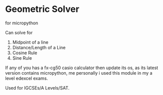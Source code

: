 # Geometric Solver 
for micropython 

Can solve for
1) Midpoint of a line
2) Distance/Length of a Line
3) Cosine Rule
4) Sine Rule


If any of you has a fx-cg50 casio calculator
then update its os, as its latest version contains micropython,
me personally i used this module in my a level edexcel exams.

Used for IGCSEs/A Levels/SAT.

